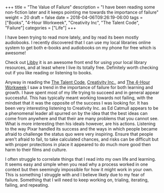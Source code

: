 +++
title = "The Value of Failure"
description = "I have been reading some non-fiction later and it keeps pointing me towards the importance of failure"
weight = 20
draft = false
date = 2018-04-06T09:26:19-06:00
tags = ["Books", "4-Hour Workweek", "Creativity Inc", "The Talent Code", "Failure"]
categories = ["Life"]
+++

I have been trying to read more lately, and by read its been mostly audiobooks. I recently discovered that I can use my local libraries online system to get both e-books and audiobooks on my phone for free which is awesome!

Check out [Libby](https://meet.libbyapp.com/) it is an awesome front end for using your local library resources, and at least where I live its totally free. Definitely worth checking out if you like reading or listening to books.

Anyway in reading the
[The Talent Code](https://amzn.to/2HduWYK),
[Creativity Inc.](https://amzn.to/2HduWYK), and
[The 4-Hour Workweek](https://amzn.to/2HduWYK)
I saw a trend in the importance of failure for both learning and growth. I have spent most of my life trying to succeed and in general appear successful. This has typically meant working towards not failing, with the mindset that it was the opposite of the success I was looking for. It has been very interesting listening to Creativity Inc. as Ed Catmull appears to be a phenomenal leader all spurred on by the idea that the best ideas can come from anywhere and that their are many problems that you cannot see. What is more interesting then his ideals however, are his actions. Listening to the way Pixar handled its success and the ways in which people became afraid to challenge the status quo were very inspiring. Ensure that people aren't afraid to fail, to take calculated chances, and risks can be difficult but with proper protections in place it appeared to do much more good then harm to their films and culture.

I often struggle to correlate things that I read into my own life and learning. It seems easy and simple when you read why a process worked in one context but then seemingly impossible for how it might work in your own. This is something I struggle with and I believe likely due to my fear of failure. Something that I will need to keep working on, trialing, iterating, failing, and repeating.
